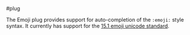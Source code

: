 #plug

The Emoji plug provides support for auto-completion of the `:emoji:` style syntax. It currently has support for the [15.1 emoji unicode standard](https://emojipedia.org/emoji-15.1).